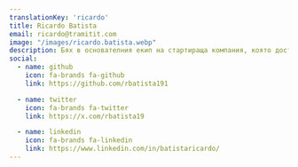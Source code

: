 ```yaml
---
translationKey: 'ricardo'
title: Ricardo Batista
email: ricardo@tramitit.com
image: "/images/ricardo.batista.webp"
description: Бях в основателния екип на стартираща компания, която достигна $7M ARR, и действах като GM за испански еднорог ($65M ARR под моя отговорност).
social:
  - name: github
    icon: fa-brands fa-github
    link: https://github.com/rbatista191

  - name: twitter
    icon: fa-brands fa-twitter
    link: https://x.com/rbatista19

  - name: linkedin
    icon: fa-brands fa-linkedin
    link: https://www.linkedin.com/in/batistaricardo/
---
```

